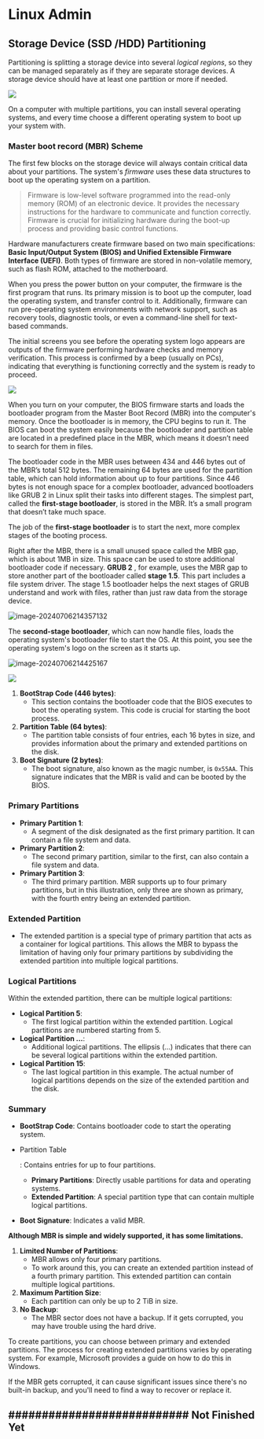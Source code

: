 # Linux Admin 



## Storage Device (SSD /HDD) Partitioning 

Partitioning is splitting a storage device into several  *logical regions*, so they can be managed separately as if they are separate storage devices. A storage device should have at least one partition or more if needed.

![](README.assets/partition-hard-drive-interface.webp)

On a computer with multiple partitions, you can install several operating systems, and every time choose a different operating system to boot up your system with. 

### Master boot record (MBR) Scheme

The first few blocks on the storage device will always contain critical data about your partitions. The system's  *firmware* uses these data structures to boot up the operating system on a partition.

>Firmware is low-level software programmed into the read-only memory (ROM) of an electronic device. It provides the necessary instructions for the hardware to communicate and function correctly. Firmware is crucial for initializing hardware during the boot-up process and providing basic control functions.



Hardware manufacturers create firmware based on two main specifications: **Basic Input/Output System (BIOS) and Unified Extensible Firmware Interface (UEFI)**. Both types of firmware are stored in non-volatile memory, such as flash ROM, attached to the motherboard.

When you press the power button on your computer, the firmware is the first program that runs. Its primary mission is to boot up the computer, load the operating system, and transfer control to it. Additionally, firmware can run pre-operating system environments with network support, such as recovery tools, diagnostic tools, or even a command-line shell for text-based commands.

The initial screens you see before the operating system logo appears are outputs of the firmware performing hardware checks and memory verification. This process is confirmed by a beep (usually on PCs), indicating that everything is functioning correctly and the system is ready to proceed.

![](README.assets/POST_P5KPL.jpg)

When you turn on your computer, the BIOS firmware starts and loads the bootloader program from the Master Boot Record (MBR) into the computer's memory. Once the bootloader is in memory, the CPU begins to run it. The BIOS can boot the system easily because the bootloader and partition table are located in a predefined place in the MBR, which means it doesn’t need to search for them in files.

The bootloader code in the MBR uses between 434 and 446 bytes out of the MBR’s total 512 bytes. The remaining 64 bytes are used for the partition table, which can hold information about up to four partitions. Since 446 bytes is not enough space for a complex bootloader, advanced bootloaders like GRUB 2 in Linux split their tasks into different stages. The simplest part, called the **first-stage bootloader**, is stored in the MBR. It’s a small program that doesn’t take much space.

The job of the **first-stage bootloader** is to start the next, more complex stages of the booting process.

Right after the MBR, there is a small unused space called the MBR gap, which is about 1MB in size. This space can be used to store additional bootloader code if necessary. **GRUB 2** , for example, uses the MBR gap to store another part of the bootloader called **stage 1.5**. This part includes a file system driver. The stage 1.5 bootloader helps the next stages of GRUB understand and work with files, rather than just raw data from the storage device.

![image-20240706214357132](README.assets/image-20240706214357132.png)

The **second-stage bootloader**, which can now handle files, loads the operating system's bootloader file to start the OS. At this point, you see the operating system's logo on the screen as it starts up.

![image-20240706214425167](README.assets/image-20240706214425167.png)



![](README.assets/5942287_mbr_vs_gpt_ssd_hdd_tinhte-3.png)

1. **BootStrap Code (446 bytes)**:
   - This section contains the bootloader code that the BIOS executes to boot the operating system. This code is crucial for starting the boot process.
2. **Partition Table (64 bytes)**:
   - The partition table consists of four entries, each 16 bytes in size, and provides information about the primary and extended partitions on the disk.
3. **Boot Signature (2 bytes)**:
   - The boot signature, also known as the magic number, is `0x55AA`. This signature indicates that the MBR is valid and can be booted by the BIOS.

### Primary Partitions

- **Primary Partition 1**:
  - A segment of the disk designated as the first primary partition. It can contain a file system and data.
- **Primary Partition 2**:
  - The second primary partition, similar to the first, can also contain a file system and data.
- **Primary Partition 3**:
  - The third primary partition. MBR supports up to four primary partitions, but in this illustration, only three are shown as primary, with the fourth entry being an extended partition.

### Extended Partition

- The extended partition is a special type of primary partition that acts as a container for logical partitions. This allows the MBR to bypass the limitation of having only four primary partitions by subdividing the extended partition into multiple logical partitions.

### Logical Partitions

Within the extended partition, there can be multiple logical partitions:

- **Logical Partition 5**:
  - The first logical partition within the extended partition. Logical partitions are numbered starting from 5.
- **Logical Partition ...**:
  - Additional logical partitions. The ellipsis (...) indicates that there can be several logical partitions within the extended partition.
- **Logical Partition 15**:
  - The last logical partition in this example. The actual number of logical partitions depends on the size of the extended partition and the disk.

### Summary

- **BootStrap Code**: Contains bootloader code to start the operating system.

- Partition Table

  : Contains entries for up to four partitions.

  - **Primary Partitions**: Directly usable partitions for data and operating systems.
  - **Extended Partition**: A special partition type that can contain multiple logical partitions.

- **Boot Signature**: Indicates a valid MBR.



**Although MBR is simple and widely supported, it has some limitations.**

1. **Limited Number of Partitions**:
   - MBR allows only four primary partitions.
   - To work around this, you can create an extended partition instead of a fourth primary partition. This extended partition can contain multiple logical partitions.
2. **Maximum Partition Size**:
   - Each partition can only be up to 2 TiB in size.
3. **No Backup**:
   - The MBR sector does not have a backup. If it gets corrupted, you may have trouble using the hard drive.

To create partitions, you can choose between primary and extended partitions. The process for creating extended partitions varies by operating system. For example, Microsoft provides a guide on how to do this in Windows.

If the MBR gets corrupted, it can cause significant issues since there's no built-in backup, and you'll need to find a way to recover or replace it.

## ########################### Not Finished Yet ########################################

